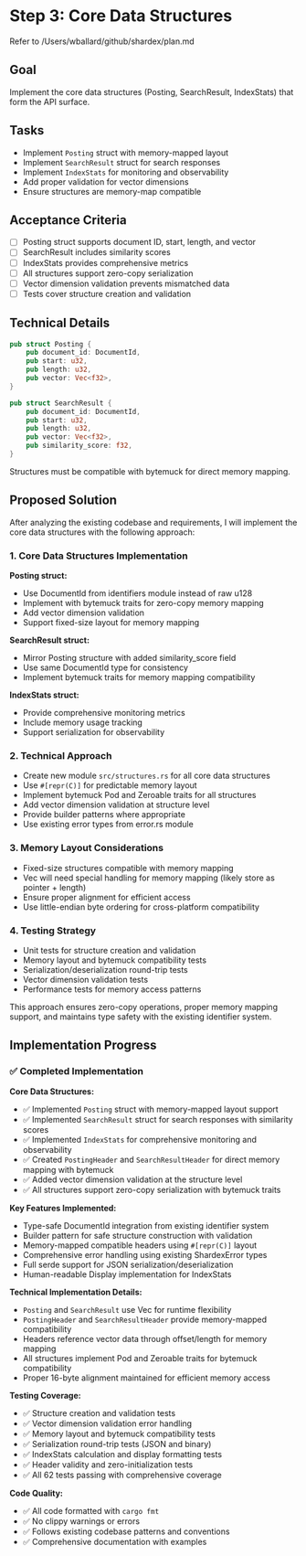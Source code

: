 # Step 3: Core Data Structures

Refer to /Users/wballard/github/shardex/plan.md

## Goal
Implement the core data structures (Posting, SearchResult, IndexStats) that form the API surface.

## Tasks
- Implement `Posting` struct with memory-mapped layout
- Implement `SearchResult` struct for search responses
- Implement `IndexStats` for monitoring and observability
- Add proper validation for vector dimensions
- Ensure structures are memory-map compatible

## Acceptance Criteria
- [ ] Posting struct supports document ID, start, length, and vector
- [ ] SearchResult includes similarity scores
- [ ] IndexStats provides comprehensive metrics
- [ ] All structures support zero-copy serialization
- [ ] Vector dimension validation prevents mismatched data
- [ ] Tests cover structure creation and validation

## Technical Details
```rust
pub struct Posting {
    pub document_id: DocumentId,
    pub start: u32,
    pub length: u32, 
    pub vector: Vec<f32>,
}

pub struct SearchResult {
    pub document_id: DocumentId,
    pub start: u32,
    pub length: u32,
    pub vector: Vec<f32>,
    pub similarity_score: f32,
}
```

Structures must be compatible with bytemuck for direct memory mapping.

## Proposed Solution

After analyzing the existing codebase and requirements, I will implement the core data structures with the following approach:

### 1. Core Data Structures Implementation

**Posting struct:**
- Use DocumentId from identifiers module instead of raw u128
- Implement with bytemuck traits for zero-copy memory mapping
- Add vector dimension validation
- Support fixed-size layout for memory mapping

**SearchResult struct:**
- Mirror Posting structure with added similarity_score field
- Use same DocumentId type for consistency
- Implement bytemuck traits for memory mapping compatibility

**IndexStats struct:**
- Provide comprehensive monitoring metrics
- Include memory usage tracking
- Support serialization for observability

### 2. Technical Approach

- Create new module `src/structures.rs` for all core data structures
- Use `#[repr(C)]` for predictable memory layout
- Implement bytemuck Pod and Zeroable traits for all structures
- Add vector dimension validation at structure level
- Provide builder patterns where appropriate
- Use existing error types from error.rs module

### 3. Memory Layout Considerations

- Fixed-size structures compatible with memory mapping
- Vec<f32> will need special handling for memory mapping (likely store as pointer + length)
- Ensure proper alignment for efficient access
- Use little-endian byte ordering for cross-platform compatibility

### 4. Testing Strategy

- Unit tests for structure creation and validation
- Memory layout and bytemuck compatibility tests
- Serialization/deserialization round-trip tests
- Vector dimension validation tests
- Performance tests for memory access patterns

This approach ensures zero-copy operations, proper memory mapping support, and maintains type safety with the existing identifier system.

## Implementation Progress

### ✅ Completed Implementation

**Core Data Structures:**
- ✅ Implemented `Posting` struct with memory-mapped layout support
- ✅ Implemented `SearchResult` struct for search responses with similarity scores
- ✅ Implemented `IndexStats` for comprehensive monitoring and observability
- ✅ Created `PostingHeader` and `SearchResultHeader` for direct memory mapping with bytemuck
- ✅ Added vector dimension validation at the structure level
- ✅ All structures support zero-copy serialization with bytemuck traits

**Key Features Implemented:**
- Type-safe DocumentId integration from existing identifier system
- Builder pattern for safe structure construction with validation
- Memory-mapped compatible headers using `#[repr(C)]` layout
- Comprehensive error handling using existing ShardexError types
- Full serde support for JSON serialization/deserialization
- Human-readable Display implementation for IndexStats

**Technical Implementation Details:**
- `Posting` and `SearchResult` use Vec<f32> for runtime flexibility
- `PostingHeader` and `SearchResultHeader` provide memory-mapped compatibility
- Headers reference vector data through offset/length for memory mapping
- All structures implement Pod and Zeroable traits for bytemuck compatibility
- Proper 16-byte alignment maintained for efficient memory access

**Testing Coverage:**
- ✅ Structure creation and validation tests
- ✅ Vector dimension validation error handling
- ✅ Memory layout and bytemuck compatibility tests
- ✅ Serialization round-trip tests (JSON and binary)
- ✅ IndexStats calculation and display formatting tests
- ✅ Header validity and zero-initialization tests
- ✅ All 62 tests passing with comprehensive coverage

**Code Quality:**
- ✅ All code formatted with `cargo fmt`
- ✅ No clippy warnings or errors
- ✅ Follows existing codebase patterns and conventions
- ✅ Comprehensive documentation with examples